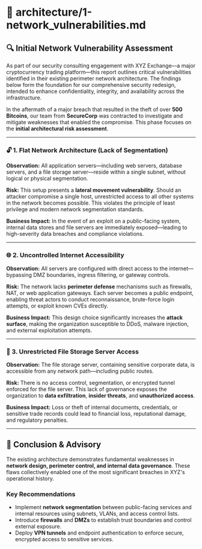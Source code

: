 # 📁 architecture/1-network_vulnerabilities.md

## 🔍 Initial Network Vulnerability Assessment

As part of our security consulting engagement with XYZ Exchange—a major cryptocurrency trading platform—this report outlines critical vulnerabilities identified in their existing perimeter network architecture. The findings below form the foundation for our comprehensive security redesign, intended to enhance confidentiality, integrity, and availability across the infrastructure.

In the aftermath of a major breach that resulted in the theft of over **500 Bitcoins**, our team from **SecureCorp** was contracted to investigate and mitigate weaknesses that enabled the compromise. This phase focuses on the **initial architectural risk assessment**.

---

### 🔓 1. Flat Network Architecture (Lack of Segmentation)

**Observation:** All application servers—including web servers, database servers, and a file storage server—reside within a single subnet, without logical or physical segmentation.

**Risk:** This setup presents a **lateral movement vulnerability**. Should an attacker compromise a single host, unrestricted access to all other systems in the network becomes possible. This violates the principle of least privilege and modern network segmentation standards.

**Business Impact:** In the event of an exploit on a public-facing system, internal data stores and file servers are immediately exposed—leading to high-severity data breaches and compliance violations.

---

### 🌐 2. Uncontrolled Internet Accessibility

**Observation:** All servers are configured with direct access to the internet—bypassing DMZ boundaries, ingress filtering, or gateway controls.

**Risk:** The network lacks **perimeter defense** mechanisms such as firewalls, NAT, or web application gateways. Each server becomes a public endpoint, enabling threat actors to conduct reconnaissance, brute-force login attempts, or exploit known CVEs directly.

**Business Impact:** This design choice significantly increases the **attack surface**, making the organization susceptible to DDoS, malware injection, and external exploitation attempts.

---

### 📂 3. Unrestricted File Storage Server Access

**Observation:** The file storage server, containing sensitive corporate data, is accessible from any network path—including public routes.

**Risk:** There is no access control, segmentation, or encrypted tunnel enforced for the file server. This lack of governance exposes the organization to **data exfiltration**, **insider threats**, and **unauthorized access**.

**Business Impact:** Loss or theft of internal documents, credentials, or sensitive trade records could lead to financial loss, reputational damage, and regulatory penalties.

---

## 🚨 Conclusion & Advisory

The existing architecture demonstrates fundamental weaknesses in **network design, perimeter control, and internal data governance**. These flaws collectively enabled one of the most significant breaches in XYZ's operational history.

### Key Recommendations
- Implement **network segmentation** between public-facing services and internal resources using subnets, VLANs, and access control lists.
- Introduce **firewalls** and **DMZs** to establish trust boundaries and control external exposure.
- Deploy **VPN tunnels** and endpoint authentication to enforce secure, encrypted access to sensitive services.
